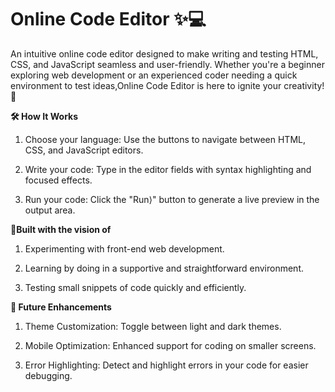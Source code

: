 # Online Code Editor ✨💻
 An intuitive online code editor designed to make writing and testing HTML, CSS, and JavaScript seamless and user-friendly. Whether you're a beginner exploring web development or an experienced coder needing a quick environment to test ideas,Online Code Editor is here to ignite your creativity! 🚀


**🛠️ How It Works**

1. Choose your language: Use the buttons to navigate between HTML, CSS, and JavaScript editors.
  
2. Write your code: Type in the editor fields with syntax highlighting and focused effects.
   
3. Run your code: Click the "Run⟩" button to generate a live preview in the output area.

**🎯Built with the vision of**

1. Experimenting with front-end web development.
   
2. Learning by doing in a supportive and straightforward environment.
 
3. Testing small snippets of code quickly and efficiently.
   
**🔧 Future Enhancements**

1. Theme Customization: Toggle between light and dark themes.
   
2. Mobile Optimization: Enhanced support for coding on smaller screens.
  
3. Error Highlighting: Detect and highlight errors in your code for easier debugging.


